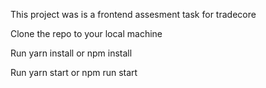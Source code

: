
This project was is a frontend assesment task for tradecore

Clone the repo to your local machine

Run yarn install or npm install

Run yarn start or npm run start

